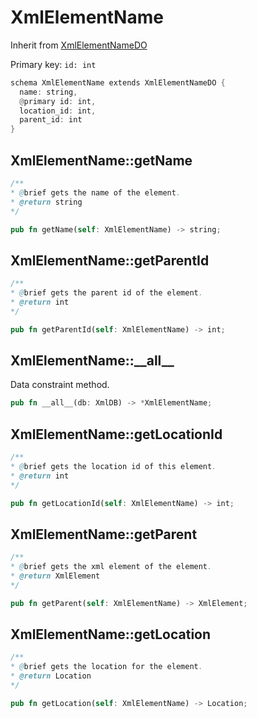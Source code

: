# XmlElementName

Inherit from [XmlElementNameDO](./XmlElementNameDO.md)

Primary key: `id: int`

```rust
schema XmlElementName extends XmlElementNameDO {
  name: string,
  @primary id: int,
  location_id: int,
  parent_id: int
}
```
## XmlElementName::getName

```java
/**
* @brief gets the name of the element.
* @return string 
*/
```
```rust
pub fn getName(self: XmlElementName) -> string;
```
## XmlElementName::getParentId

```java
/**
* @brief gets the parent id of the element.
* @return int
*/
```
```rust
pub fn getParentId(self: XmlElementName) -> int;
```
## XmlElementName::\_\_all\_\_

Data constraint method.

```rust
pub fn __all__(db: XmlDB) -> *XmlElementName;
```
## XmlElementName::getLocationId

```java
/**
* @brief gets the location id of this element.
* @return int
*/
```
```rust
pub fn getLocationId(self: XmlElementName) -> int;
```
## XmlElementName::getParent

```java
/**
* @brief gets the xml element of the element.
* @return XmlElement 
*/
```
```rust
pub fn getParent(self: XmlElementName) -> XmlElement;
```
## XmlElementName::getLocation

```java
/**
* @brief gets the location for the element.
* @return Location
*/
```
```rust
pub fn getLocation(self: XmlElementName) -> Location;
```
